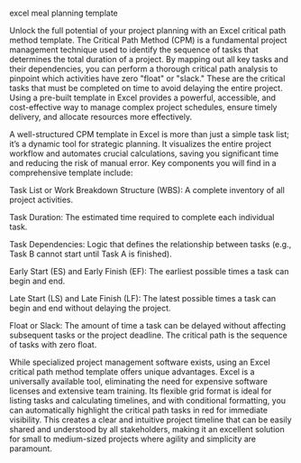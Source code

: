 excel meal planning template


Unlock the full potential of your project planning with an Excel critical path method template. The Critical Path Method (CPM) is a fundamental project management technique used to identify the sequence of tasks that determines the total duration of a project. By mapping out all key tasks and their dependencies, you can perform a thorough critical path analysis to pinpoint which activities have zero \"float\" or \"slack.\" These are the critical tasks that must be completed on time to avoid delaying the entire project. Using a pre-built template in Excel provides a powerful, accessible, and cost-effective way to manage complex project schedules, ensure timely delivery, and allocate resources more effectively.



A well-structured CPM template in Excel is more than just a simple task list; it’s a dynamic tool for strategic planning. It visualizes the entire project workflow and automates crucial calculations, saving you significant time and reducing the risk of manual error. Key components you will find in a comprehensive template include:




Task List or Work Breakdown Structure (WBS): A complete inventory of all project activities.


Task Duration: The estimated time required to complete each individual task.


Task Dependencies: Logic that defines the relationship between tasks (e.g., Task B cannot start until Task A is finished).


Early Start (ES) and Early Finish (EF): The earliest possible times a task can begin and end.


Late Start (LS) and Late Finish (LF): The latest possible times a task can begin and end without delaying the project.


Float or Slack: The amount of time a task can be delayed without affecting subsequent tasks or the project deadline. The critical path is the sequence of tasks with zero float.





While specialized project management software exists, using an Excel critical path method template offers unique advantages. Excel is a universally available tool, eliminating the need for expensive software licenses and extensive team training. Its flexible grid format is ideal for listing tasks and calculating timelines, and with conditional formatting, you can automatically highlight the critical path tasks in red for immediate visibility. This creates a clear and intuitive project timeline that can be easily shared and understood by all stakeholders, making it an excellent solution for small to medium-sized projects where agility and simplicity are paramount.
